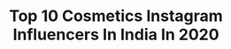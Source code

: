 ---
title: Top 10 Cosmetics Instagram Influencers In India In 2020
description: Identify the most popular Instagram accounts on inBeat.
platform: Instagram
profiles:
  - username: "shaffafsp"
    fullname: >-
      SHAFFAFSP / Bangalore Blogger
    location: "India"
    followers: 42632
    engagement: 494
    commentsToLikes: 0.105049
    avatar: "https://scontent-sin6-2.cdninstagram.com/v/t51.2885-19/s320x320/79924697_2831881596924982_1411663008966377472_n.jpg?_nc_ht=scontent-sin6-2.cdninstagram.com&_nc_ohc=1fPhBcHQF5cAX_Ai7Zo&oh=b85c38807af8ec2fbdd536f7bbd5fd0d&oe=5E9C401C"
    verified: false
    hashtags: "#bangalorecafes, #iloveheineken, #bangalorefoodiesclub, #mumbaiblogger"
  - username: "ritikakuniyal"
    fullname: >-
      The Meow Code | Blogger
    location: "India"
    followers: 17367
    engagement: 428
    commentsToLikes: 0.046613
    avatar: "https://scontent-lhr8-1.cdninstagram.com/v/t51.2885-19/s320x320/80018385_502325643975428_4325863967877496832_n.jpg?_nc_ht=scontent-lhr8-1.cdninstagram.com&_nc_ohc=2gKh5YMYPmMAX_EUBnf&oh=a618166d735197ff274856725cde548a&oe=5EBA0D95"
    verified: false
    hashtags: "#itstimetogetsirious, #bridalentry, #womensday, #itstimetogetsirious"
  - username: "lilrocket"
    fullname: >-
      NAVREET JOSAN
    location: "India"
    followers: 87002
    engagement: 204
    commentsToLikes: 0.031976
    avatar: "https://scontent-lhr8-1.cdninstagram.com/v/t51.2885-19/s320x320/60497806_1715848725388492_5719876864575537152_n.jpg?_nc_ht=scontent-lhr8-1.cdninstagram.com&_nc_ohc=BpD5z6QLohwAX9U__GL&oh=285c61235c3bd7b2c174b159bfacea04&oe=5EB9DF65"
    verified: true
    hashtags: "#macartistsummit, #reimaginesport, #sheruclassic, #india"
  - username: "lydia_achebe"
    fullname: >-
      BARR. LYDIA I. ACHEBE
    location: "India"
    followers: 15820
    engagement: 341
    commentsToLikes: 0.054682
    avatar: "https://instagram.fkul16-1.fna.fbcdn.net/v/t51.2885-19/s320x320/84253854_529453657974057_6973228371148800000_n.jpg?_nc_ht=instagram.fkul16-1.fna.fbcdn.net&_nc_ohc=-jQJCLvK4UAAX8N5x9O&oh=5bdcb5c74211f55111598ca1429ea1b1&oe=5EA2968B"
    verified: false
    hashtags: "#fashion, #lifestyle, #babcock, #uniben"
  - username: "skinchemy"
    fullname: >-
      Science of Skincare & Makeup
    location: "India"
    followers: 75838
    engagement: 316
    commentsToLikes: 0.038297
    avatar: "https://scontent-lhr8-1.cdninstagram.com/v/t51.2885-19/s320x320/66326869_468870203657976_2470606424363761664_n.jpg?_nc_ht=scontent-lhr8-1.cdninstagram.com&_nc_ohc=N2_BKNnv3UcAX-xLONY&oh=c3cc14fb90fcca79ce952729ec9ba522&oe=5EBB2C37"
    verified: false
    hashtags: ""
  - username: "ashish_rughoobur"
    fullname: >-
      Barbie
    location: "India"
    followers: 8375
    engagement: 658
    commentsToLikes: 0.006037
    avatar: "https://scontent-ams4-1.cdninstagram.com/v/t51.2885-19/s320x320/42919871_316304532490035_8826013555393298432_n.jpg?_nc_ht=scontent-ams4-1.cdninstagram.com&_nc_ohc=9USrurqNNAcAX9E08Uo&oh=8f0a0c367c6436cf164bcb48b5ff32cf&oe=5EB35A3D"
    verified: false
    hashtags: "#islandlife, #immortelleprecieuse, #summerinparadise, #baumeyeux"
  - username: "sunnyleone"
    fullname: >-
      Sunny Leone
    location: "India"
    followers: 33456234
    engagement: 201
    commentsToLikes: 0.009663
    avatar: "https://scontent-lga3-1.cdninstagram.com/v/t51.2885-19/s320x320/71280724_610683396128941_8769417963880054784_n.jpg?_nc_ht=scontent-lga3-1.cdninstagram.com&_nc_ohc=PFAGxMikw6MAX_YyYt_&oh=caccaeb9fae052f554a986b42e953a89&oe=5EB4B313"
    verified: true
    hashtags: "#gudipadwa, #slotgames, #summer, #ghatidancers"
  - username: "paragon.id"
    fullname: >-
      Paragon Tech. and Innovation
    location: "India"
    followers: 56133
    engagement: 299
    commentsToLikes: 0.019457
    avatar: "https://scontent-lht6-1.cdninstagram.com/v/t51.2885-19/s320x320/31449090_250145425725642_6527990251401510912_n.jpg?_nc_ht=scontent-lht6-1.cdninstagram.com&_nc_ohc=p1LEo2cz_90AX9PPxIz&oh=8943e093f0db31861c94ce71a5e993e7&oe=5EB2CB83"
    verified: false
    hashtags: "#penggerakkebaikan, #paragonbermakna, #kataparagonian, #staysafeparagonian"
  - username: "yogita__gupta__"
    fullname: >-
      Yogita Gupta
    location: "India"
    followers: 502820
    engagement: 453
    commentsToLikes: 0.103017
    avatar: "https://scontent-lhr8-1.cdninstagram.com/v/t51.2885-19/s320x320/82975953_675855256670517_8664099803799486464_n.jpg?_nc_ht=scontent-lhr8-1.cdninstagram.com&_nc_ohc=eAfADZVSA1UAX9A-Qr9&oh=2b042de22f93adc86f2a574240b67fc3&oe=5EBB3D0F"
    verified: false
    hashtags: "#plixxoinfluencer, #1more, #stylishtws, #tee"
  - username: "varsha_rekhate_"
    fullname: >-
      Varsha
    location: "India"
    followers: 8790
    engagement: 1449
    commentsToLikes: 0.022558
    avatar: "https://scontent-ams4-1.cdninstagram.com/v/t51.2885-19/s320x320/68889469_721957818227303_2948814817609121792_n.jpg?_nc_ht=scontent-ams4-1.cdninstagram.com&_nc_ohc=jKfzBtpXJtwAX-_Kriu&oh=2f5ba2167855f4b46f661c3536c4ad50&oe=5EB8201B"
    verified: false
    hashtags: "#blogger, #mumabiphotographers, #traditionalart, #rooftopdinner"
---